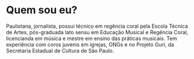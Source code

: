 # Quem sou eu?

Paulistana, jornalista, possui técnico em regência coral pela Escola Técnica de Artes, pós-graduada lato sensu em Educação Musical e Regência Coral, licencianda em música e mestre em ensino das práticas musicais. Tem experiência com coros juvenis em igrejas, ONGs e no Projeto Guri, da Secretaria Estadual de Cultura de São Paulo.
